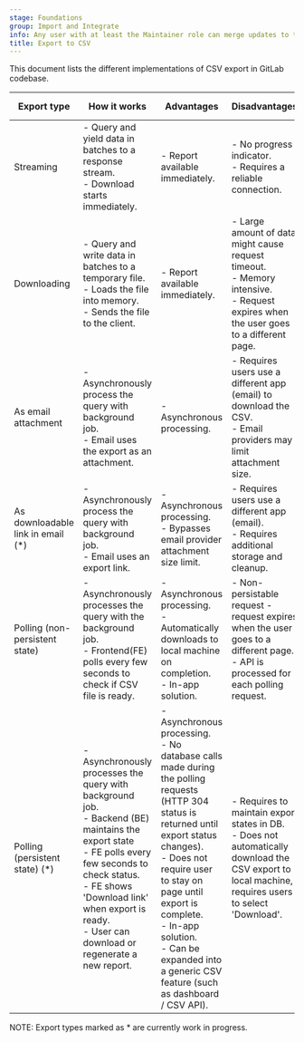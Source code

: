 ```yaml
---
stage: Foundations
group: Import and Integrate
info: Any user with at least the Maintainer role can merge updates to this content. For details, see https://docs.gitlab.com/ee/development/development_processes.html#development-guidelines-review.
title: Export to CSV
---
```


This document lists the different implementations of CSV export in GitLab codebase.

| Export type | How it works | Advantages | Disadvantages | Existing examples                                                                                                                                                                                            |
|---|---|---|---|--------------------------------------------------------------------------------------------------------------------------------------------------------------------------------------------------------------|
| Streaming | - Query and yield data in batches to a response stream.<br>- Download starts immediately. | - Report available immediately. | - No progress indicator.<br>- Requires a reliable connection. | [Export audit event log](../administration/audit_event_reports.md#exporting-audit-events)                                                                                                                                    |
| Downloading | - Query and write data in batches to a temporary file.<br>- Loads the file into memory.<br>- Sends the file to the client. | - Report available immediately. | - Large amount of data might cause request timeout.<br>- Memory intensive.<br>- Request expires when the user goes to a different page. | - [Export Chain of Custody Report](../user/compliance/compliance_center/compliance_chain_of_custody_report.md)<br>- [Export License Usage File](../subscriptions/self_managed/_index.md#export-your-license-usage) |
| As email attachment | - Asynchronously process the query with background job.<br>- Email uses the export as an attachment. | - Asynchronous processing. | - Requires users use a different app (email) to download the CSV.<br>- Email providers may limit attachment size. | - [Export issues](../user/project/issues/csv_export.md)<br>- [Export merge requests](../user/project/merge_requests/csv_export.md)                                                                           |
| As downloadable link in email (*) | - Asynchronously process the query with background job.<br>- Email uses an export link. | - Asynchronous processing.<br>- Bypasses email provider attachment size limit. | - Requires users use a different app (email).<br>- Requires additional storage and cleanup. | [Export User Permissions](https://gitlab.com/gitlab-org/gitlab/-/issues/1772)                                                                                                                                |
| Polling (non-persistent state) | - Asynchronously processes the query with the background job.<br>- Frontend(FE) polls every few seconds to check if CSV file is ready. | - Asynchronous processing.<br>- Automatically downloads to local machine on completion.<br>- In-app solution. | - Non-persistable request - request expires when the user goes to a different page.<br>- API is processed for each polling request. | [Export Vulnerabilities](../user/application_security/vulnerability_report/index.md#export-vulnerability-details)                                                                                            |
| Polling (persistent state) (*) | - Asynchronously processes the query with background job.<br>- Backend (BE) maintains the export state<br>- FE polls every few seconds to check status.<br>- FE shows 'Download link' when export is ready.<br>- User can download or regenerate a new report. | - Asynchronous processing.<br>- No database calls made during the polling requests (HTTP 304 status is returned until export status changes).<br>- Does not require user to stay on page until export is complete.<br>- In-app solution.<br>- Can be expanded into a generic CSV feature (such as dashboard / CSV API). | - Requires to maintain export states in DB.<br>- Does not automatically download the CSV export to local machine, requires users to select 'Download'. | [Export Merge Commits Report](https://gitlab.com/gitlab-org/gitlab/-/merge_requests/43055)                                                                                                                   |

NOTE:
Export types marked as * are currently work in progress.
